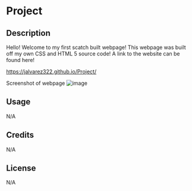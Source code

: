 # Project

## Description

Hello! Welcome to my first scatch built webpage! This webpage was built off my own CSS and HTML 5 source code! A link to the website can be found here!

https://jalvarez322.github.io/Project/

Screenshot of webpage
![image](https://user-images.githubusercontent.com/128071922/228378195-05bb452d-36f2-4e05-ab6c-c16a740e4acb.png)


## Usage

N/A

## Credits

N/A

## License

N/A

